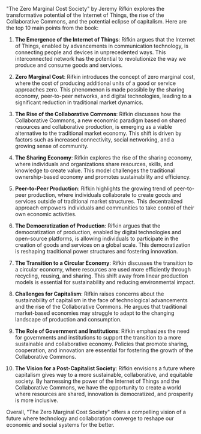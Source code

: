 "The Zero Marginal Cost Society" by Jeremy Rifkin explores the transformative potential of the Internet of Things, the rise of the Collaborative Commons, and the potential eclipse of capitalism. Here are the top 10 main points from the book:

1. **The Emergence of the Internet of Things**: Rifkin argues that the Internet of Things, enabled by advancements in communication technology, is connecting people and devices in unprecedented ways. This interconnected network has the potential to revolutionize the way we produce and consume goods and services.

2. **Zero Marginal Cost**: Rifkin introduces the concept of zero marginal cost, where the cost of producing additional units of a good or service approaches zero. This phenomenon is made possible by the sharing economy, peer-to-peer networks, and digital technologies, leading to a significant reduction in traditional market dynamics.

3. **The Rise of the Collaborative Commons**: Rifkin discusses how the Collaborative Commons, a new economic paradigm based on shared resources and collaborative production, is emerging as a viable alternative to the traditional market economy. This shift is driven by factors such as increased connectivity, social networking, and a growing sense of community.

4. **The Sharing Economy**: Rifkin explores the rise of the sharing economy, where individuals and organizations share resources, skills, and knowledge to create value. This model challenges the traditional ownership-based economy and promotes sustainability and efficiency.

5. **Peer-to-Peer Production**: Rifkin highlights the growing trend of peer-to-peer production, where individuals collaborate to create goods and services outside of traditional market structures. This decentralized approach empowers individuals and communities to take control of their own economic activities.

6. **The Democratization of Production**: Rifkin argues that the democratization of production, enabled by digital technologies and open-source platforms, is allowing individuals to participate in the creation of goods and services on a global scale. This democratization is reshaping traditional power structures and fostering innovation.

7. **The Transition to a Circular Economy**: Rifkin discusses the transition to a circular economy, where resources are used more efficiently through recycling, reusing, and sharing. This shift away from linear production models is essential for sustainability and reducing environmental impact.

8. **Challenges for Capitalism**: Rifkin raises concerns about the sustainability of capitalism in the face of technological advancements and the rise of the Collaborative Commons. He argues that traditional market-based economies may struggle to adapt to the changing landscape of production and consumption.

9. **The Role of Government and Institutions**: Rifkin emphasizes the need for governments and institutions to support the transition to a more sustainable and collaborative economy. Policies that promote sharing, cooperation, and innovation are essential for fostering the growth of the Collaborative Commons.

10. **The Vision for a Post-Capitalist Society**: Rifkin envisions a future where capitalism gives way to a more sustainable, collaborative, and equitable society. By harnessing the power of the Internet of Things and the Collaborative Commons, we have the opportunity to create a world where resources are shared, innovation is democratized, and prosperity is more inclusive.

Overall, "The Zero Marginal Cost Society" offers a compelling vision of a future where technology and collaboration converge to reshape our economic and social systems for the better.